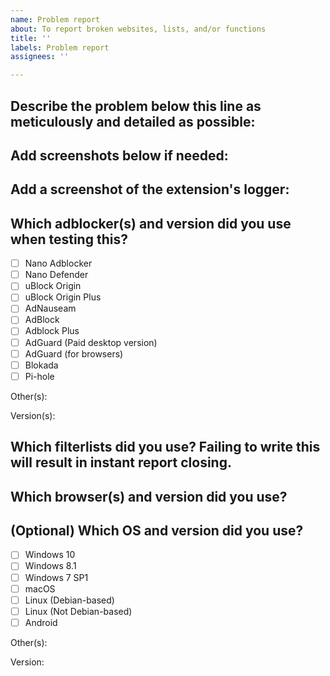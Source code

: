 ```yaml
---
name: Problem report
about: To report broken websites, lists, and/or functions
title: ''
labels: Problem report
assignees: ''

---
```


<!-- Safari ≥13 is NOT supported by Adfilt, except when using AdGuard's paid version. If you have a problem on that browser, change to another browser. -->

<!-- PS: If you already have written an entry that'd fix the problem, it's better to use the *Feature Request* template instead. -->

## Describe the problem below this line as meticulously and detailed as possible:

## Add screenshots below if needed:

## Add a screenshot of the extension's logger:
<!-- If you're using an up-to-date version of Nano Adblocker or uBlock Origin, it's recommended to filter the selection down to Blocked+Allowed, to reduce the amount of irrelevant "white" log entries. -->

## Which adblocker(s) and version did you use when testing this?
<!-- For info on supported extensions, visit https://github.com/DandelionSprout/adfilt/blob/master/Wiki/Supported%20adblockers%20and%20tools.md -->
- [ ] Nano Adblocker
- [ ] Nano Defender
- [ ] uBlock Origin
- [ ] uBlock Origin Plus
- [ ] AdNauseam
- [ ] AdBlock
- [ ] Adblock Plus
- [ ] AdGuard (Paid desktop version)
- [ ] AdGuard (for browsers)
- [ ] Blokada
- [ ] Pi-hole

Other(s):

Version(s):

## Which filterlists did you use? Failing to write this will result in instant report closing.

<!-- If you want to save time, you can take a screenshot of your adblocker's list settings. -->

## Which browser(s) and version did you use?
<!-- If you're in doubt, check your browser's *About* page.-->

## (Optional) Which OS and version did you use?
- [ ] Windows 10
- [ ] Windows 8.1
- [ ] Windows 7 SP1
- [ ] macOS
- [ ] Linux (Debian-based)
- [ ] Linux (Not Debian-based)
- [ ] Android

Other(s):

Version:
